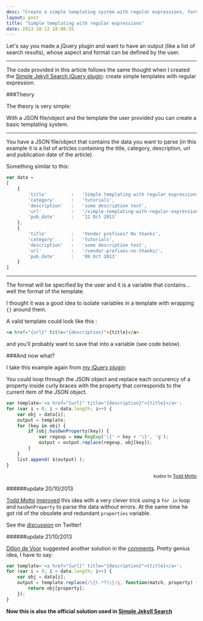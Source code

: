 ```yaml
---
desc: "Create a simple templating system with regular expressions, format, jQuery plugin, JavaScript, template, JSON"
layout: post
title: "Simple templating with regular expressions"
date: 2013-10-12 18:08:55
---
```


Let's say you made a jQuery plugin and want to have an output (like a list of search results), whose aspect and format can be defined by the user.

_______________


The code provided in this article follows the same thought when I created the [Simple Jekyll Search jQuery plugin](/simple-jekyll-search-jquery-plugin/): create simple templates with regular expression.

###Theory

The theory is very simple:

With a JSON file/object and the template the user provided you can create a basic templating system.

----

You have a JSON file/object that contains the data you want to parse (in this example it is a list of articles containing the title, category, description, url and publication date of the article).

Something similar to this:

```javascript
var data =
[
	{
		'title'			:	'Simple templating with regular expressions',
		'category'		:	'tutorials',
		'description'	:	'some description text',
		'url'			:	'/simple-templating-with-regular-expressions/',
		'pub_date'		:	'12 Oct 2013'
	},
	{
		'title'			:	'Vendor prefixes? No thanks',
		'category'		:	'tutorials',
		'description'	:	'some description text',
		'url'			:	'/vendor-prefixes-no-thanks/',
		'pub_date'		:	'09 Oct 2013'
	}
]
```

-----

The format will be specified by the user and it is a variable that contains... well the format of the template.

I thought it was a good idea to isolate variables in a template with wrapping `{}` around them.

A valid template could look like this :

```html
<a href="{url}" title="{description}">{title}</a>
```

and you'll probably want to save that into a variable (see code below).

###And now what?

I take this example again from [my jQuery plugin](/simple-jekyll-search-jquery-plugin/):

You could loop through the JSON object and replace each occurency of a property inside curly braces with the property that corresponds to the current item of the JSON object.

```javascript
var template='<a href="{url}" title="{description}">{title}</a>';
for (var i = 0; i < data.length; i++) {
    var obj = data[i];
    output = template;
    for (key in obj) {
        if (obj.hasOwnProperty(key)) {
            var regexp = new RegExp('\{' + key + '\}', 'g');
            output = output.replace(regexp, obj[key]);
        }
    }
    list.append( $(output) );
}
```
<small style='float:right'>kudos to [Todd Motto](http://toddmotto.com)</small>
<br/>

######update 20/10/2013

[Todd Motto](http://toddmotto.com) [improved](http://jsfiddle.net/toddmotto/xxghB/) this idea with a very clever trick using a `for in` loop and `hasOwnProperty` to parse the data without errors. At the same time he got rid of the obsolete and redundant `properties` variable.

See the [discussion](https://twitter.com/toddmotto/status/391850946999115776) on Twitter!


######update 21/10/2013

[Dillon de Voor](http://www.crocodillon.com/) suggested another solution in the [comments](#comment-1090158632). Pretty genius idea, I have to say:

```javascript
var template='<a href="{url}" title="{description}">{title}</a>';
for (var i = 0; i < data.length; i++) {
    var obj = data[i];
    output = template.replace(/\{(.*?)\}/g, function(match, property) {
    	return obj[property];
	});
}
```

**Now this is also the official solution used in [Simple Jekyll Search](/simple-jekyll-search-jquery-plugin/)**
